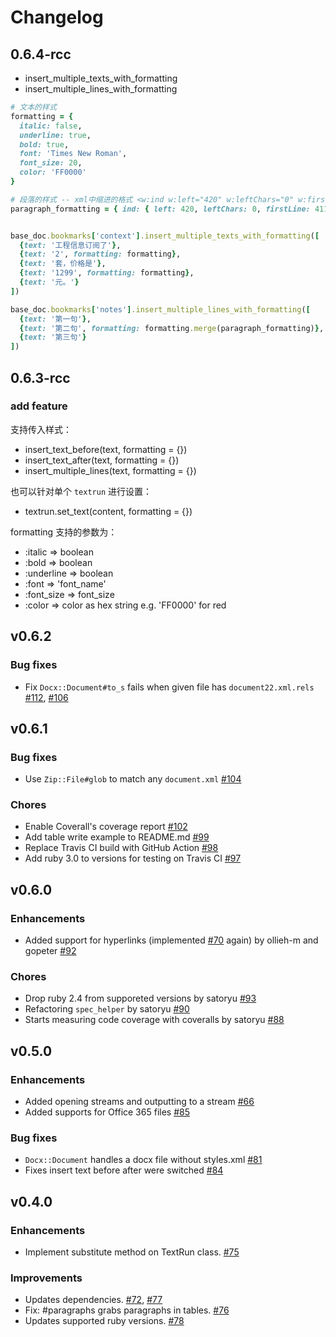 # Changelog

## 0.6.4-rcc

- insert_multiple_texts_with_formatting
- insert_multiple_lines_with_formatting

```ruby
# 文本的样式
formatting = {
  italic: false,
  underline: true,
  bold: true,
  font: 'Times New Roman',
  font_size: 20,
  color: 'FF0000'
}

# 段落的样式 -- xml中缩进的格式 <w:ind w:left="420" w:leftChars="0" w:firstLine="411" w:firstLineChars="196" />
paragraph_formatting = { ind: { left: 420, leftChars: 0, firstLine: 411 } }


base_doc.bookmarks['context'].insert_multiple_texts_with_formatting([
  {text: '工程信息订阅了'},
  {text: '2', formatting: formatting},
  {text: '套，价格是'},
  {text: '1299', formatting: formatting},
  {text: '元。'}
])

base_doc.bookmarks['notes'].insert_multiple_lines_with_formatting([
  {text: '第一句'},
  {text: '第二句', formatting: formatting.merge(paragraph_formatting)},
  {text: '第三句'}
])
```

## 0.6.3-rcc

### add feature

支持传入样式：
- insert_text_before(text, formatting = {})
- insert_text_after(text, formatting = {})
- insert_multiple_lines(text, formatting = {})

也可以针对单个 `textrun` 进行设置：
- textrun.set_text(content, formatting = {})

formatting 支持的参数为：
- :italic => boolean
- :bold => boolean
- :underline => boolean
- :font => 'font_name'
- :font_size => font_size
- :color => color as hex string e.g. 'FF0000' for red


## v0.6.2

### Bug fixes

- Fix `Docx::Document#to_s` fails when given file has `document22.xml.rels` [#112](https://github.com/ruby-docx/docx/pull/112), [#106](https://github.com/ruby-docx/docx/pull/106)

## v0.6.1

### Bug fixes

- Use `Zip::File#glob` to match any `document.xml` [#104](https://github.com/ruby-docx/docx/pull/104)

### Chores

- Enable Coverall's coverage report [#102](https://github.com/ruby-docx/docx/pull/102)
- Add table write example to README.md [#99](https://github.com/ruby-docx/docx/pull/99)
- Replace Travis CI build with GitHub Action [#98](https://github.com/ruby-docx/docx/pull/98)
- Add ruby 3.0 to versions for testing on Travis CI [#97](https://github.com/ruby-docx/docx/pull/97)

## v0.6.0

### Enhancements

- Added support for hyperlinks (implemented [#70](https://github.com/ruby-docx/docx/pull/70) again) by ollieh-m and gopeter [#92](https://github.com/ruby-docx/docx/pull/92)

### Chores

- Drop ruby 2.4 from supporeted versions by satoryu [#93](https://github.com/ruby-docx/docx/pull/93)
- Refactoring `spec_helper` by satoryu [#90](https://github.com/ruby-docx/docx/pull/90)
- Starts measuring code coverage with coveralls by satoryu [#88](https://github.com/ruby-docx/docx/pull/88)

## v0.5.0

### Enhancements

- Added opening streams and outputting to a stream [#66](https://github.com/ruby-docx/docx/pull/66)
- Added supports for Office 365 files [#85](https://github.com/ruby-docx/docx/pull/85)

### Bug fixes

- `Docx::Document` handles a docx file without styles.xml [#81](https://github.com/ruby-docx/docx/pull/81)
- Fixes insert text before after were switched [#84](https://github.com/ruby-docx/docx/pull/84)

## v0.4.0

### Enhancements

- Implement substitute method on TextRun class. [#75](https://github.com/ruby-docx/docx/pull/75)

### Improvements

- Updates dependencies. [#72](https://github.com/ruby-docx/docx/pull/72), [#77](https://github.com/ruby-docx/docx/pull/77)
- Fix: #paragraphs grabs paragraphs in tables. [#76](https://github.com/ruby-docx/docx/pull/76)
- Updates supported ruby versions. [#78](https://github.com/ruby-docx/docx/pull/78)
